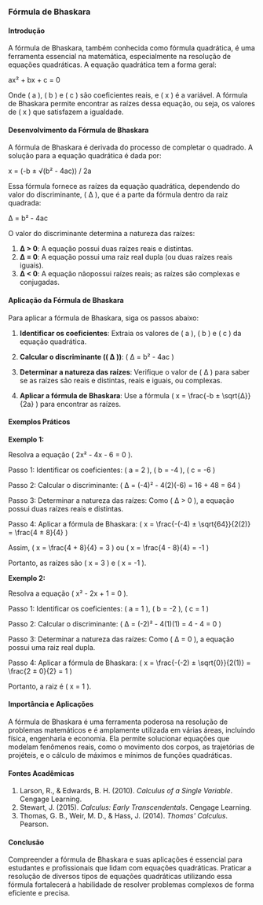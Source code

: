 ### Fórmula de Bhaskara

#### Introdução

A fórmula de Bhaskara, também conhecida como fórmula quadrática, é uma ferramenta essencial na matemática, especialmente na resolução de equações quadráticas. A equação quadrática tem a forma geral:

ax² + bx + c = 0

Onde \( a \), \( b \) e \( c \) são coeficientes reais, e \( x \) é a variável. A fórmula de Bhaskara permite encontrar as raízes dessa equação, ou seja, os valores de \( x \) que satisfazem a igualdade.

#### Desenvolvimento da Fórmula de Bhaskara

A fórmula de Bhaskara é derivada do processo de completar o quadrado. A solução para a equação quadrática é dada por:

x = (-b ± √(b² - 4ac)) / 2a

Essa fórmula fornece as raízes da equação quadrática, dependendo do valor do discriminante, \( Δ \), que é a parte da fórmula dentro da raiz quadrada:

Δ = b² - 4ac

O valor do discriminante determina a natureza das raízes:

1. **Δ > 0**: A equação possui duas raízes reais e distintas.
2. **Δ = 0**: A equação possui uma raiz real dupla (ou duas raízes reais iguais).
3. **Δ < 0**: A equação nãopossui raízes reais; as raízes são complexas e conjugadas.

#### Aplicação da Fórmula de Bhaskara

Para aplicar a fórmula de Bhaskara, siga os passos abaixo:

1. **Identificar os coeficientes**:
   Extraia os valores de \( a \), \( b \) e \( c \) da equação quadrática.

2. **Calcular o discriminante (\( Δ \))**:
   \( Δ = b² - 4ac \)

3. **Determinar a natureza das raízes**:
   Verifique o valor de \( Δ \) para saber se as raízes são reais e distintas, reais e iguais, ou complexas.

4. **Aplicar a fórmula de Bhaskara**:
   Use a fórmula \( x = \frac{-b ± \sqrt{Δ}}{2a} \) para encontrar as raízes.

#### Exemplos Práticos

**Exemplo 1:**

Resolva a equação \( 2x² - 4x - 6 = 0 \).

Passo 1: Identificar os coeficientes:
   \( a = 2 \), \( b = -4 \), \( c = -6 \)

Passo 2: Calcular o discriminante:
   \( Δ = (-4)² - 4(2)(-6) = 16 + 48 = 64 \)

Passo 3: Determinar a natureza das raízes:
   Como \( Δ > 0 \), a equação possui duas raízes reais e distintas.

Passo 4: Aplicar a fórmula de Bhaskara:
   \( x = \frac{-(-4) ± \sqrt{64}}{2(2)} = \frac{4 ± 8}{4} \)

   Assim, \( x = \frac{4 + 8}{4} = 3 \) ou \( x = \frac{4 - 8}{4} = -1 \)

Portanto, as raízes são \( x = 3 \) e \( x = -1 \).

**Exemplo 2:**

Resolva a equação \( x² - 2x + 1 = 0 \).

Passo 1: Identificar os coeficientes:
   \( a = 1 \), \( b = -2 \), \( c = 1 \)

Passo 2: Calcular o discriminante:
   \( Δ = (-2)² - 4(1)(1) = 4 - 4 = 0 \)

Passo 3: Determinar a natureza das raízes:
   Como \( Δ = 0 \), a equação possui uma raiz real dupla.

Passo 4: Aplicar a fórmula de Bhaskara:
   \( x = \frac{-(-2) ± \sqrt{0}}{2(1)} = \frac{2 ± 0}{2} = 1 \)

Portanto, a raiz é \( x = 1 \).

#### Importância e Aplicações

A fórmula de Bhaskara é uma ferramenta poderosa na resolução de problemas matemáticos e é amplamente utilizada em várias áreas, incluindo física, engenharia e economia. Ela permite solucionar equações que modelam fenômenos reais, como o movimento dos corpos, as trajetórias de projéteis, e o cálculo de máximos e mínimos de funções quadráticas.

#### Fontes Acadêmicas

1. Larson, R., & Edwards, B. H. (2010). *Calculus of a Single Variable*. Cengage Learning.
2. Stewart, J. (2015). *Calculus: Early Transcendentals*. Cengage Learning.
3. Thomas, G. B., Weir, M. D., & Hass, J. (2014). *Thomas' Calculus*. Pearson.

#### Conclusão

Compreender a fórmula de Bhaskara e suas aplicações é essencial para estudantes e profissionais que lidam com equações quadráticas. Praticar a resolução de diversos tipos de equações quadráticas utilizando essa fórmula fortalecerá a habilidade de resolver problemas complexos de forma eficiente e precisa.


